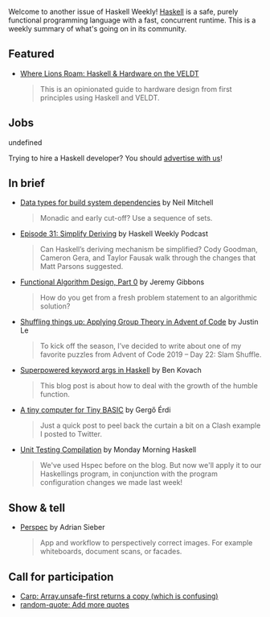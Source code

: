 Welcome to another issue of Haskell Weekly!
[Haskell](https://www.haskell.org) is a safe, purely functional programming language with a fast, concurrent runtime.
This is a weekly summary of what's going on in its community.

## Featured

- [Where Lions Roam: Haskell & Hardware on the VELDT](https://github.com/standardsemiconductor/VELDT-getting-started/tree/8901e0126f69a1012a0997e28f532cd8a8bcca3d)
  > This is an opinionated guide to hardware design from first principles using Haskell and VELDT.

## Jobs

undefined

Trying to hire a Haskell developer?
You should [advertise with us](https://haskellweekly.news/advertising.html)!

## In brief

- [Data types for build system dependencies](https://neilmitchell.blogspot.com/2020/11/data-types-for-build-system-dependencies.html) by Neil Mitchell
  > Monadic and early cut-off? Use a sequence of sets.

- [Episode 31: Simplify Deriving](https://haskellweekly.news/episode/31.html) by Haskell Weekly Podcast
  > Can Haskell’s deriving mechanism be simplified? Cody Goodman, Cameron Gera, and Taylor Fausak walk through the changes that Matt Parsons suggested.

- [Functional Algorithm Design, Part 0](https://blog.sigplan.org/2020/11/17/functional-algorithm-design-part-0/) by Jeremy Gibbons
  > How do you get from a fresh problem statement to an algorithmic solution?

- [Shuffling things up: Applying Group Theory in Advent of Code](https://blog.jle.im/entry/shuffling-things-up.html) by Justin Le
  > To kick off the season, I’ve decided to write about one of my favorite puzzles from Advent of Code 2019 – Day 22: Slam Shuffle.

- [Superpowered keyword args in Haskell](https://www.kovach.me/Superpowered_keyword_args_in_Haskell.html) by Ben Kovach
  > This blog post is about how to deal with the growth of the humble function.

- [A tiny computer for Tiny BASIC](https://unsafeperform.io/blog/2020-11-17-a_tiny_computer_for_tiny_basic/) by Gergő Érdi
  > Just a quick post to peel back the curtain a bit on a Clash example I posted to Twitter.

- [Unit Testing Compilation](https://mmhaskell.com/blog/2020/11/16/unit-testing-compilation) by Monday Morning Haskell
  > We've used Hspec before on the blog. But now we'll apply it to our Haskellings program, in conjunction with the program configuration changes we made last week!

## Show & tell

- [Perspec](https://github.com/ad-si/Perspec/tree/2c1d5cdc414900e69aa830e1a5ec9eb5123d3525) by Adrian Sieber
  > App and workflow to perspectively correct images. For example whiteboards, document scans, or facades.

## Call for participation

-   [Carp: Array.unsafe-first returns a copy (which is confusing)](https://github.com/carp-lang/Carp/issues/970)
-   [random-quote: Add more quotes](https://github.com/TheMC47/random-quote/issues/3)
